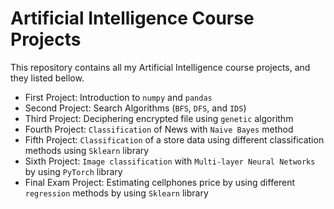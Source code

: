# Artificial Intelligence Course Projects
This repository contains all my Artificial Intelligence course projects, and they listed bellow.

* First Project: Introduction to `numpy` and `pandas`
* Second Project: Search Algorithms (`BFS`, `DFS`, and `IDS`)
* Third Project: Deciphering encrypted file using `genetic` algorithm
* Fourth Project: `Classification` of News with `Naive Bayes` method
* Fifth Project: `Classification` of a store data using different classification methods using `Sklearn` library
* Sixth Project: `Image classification` with `Multi-layer Neural Networks` by using `PyTorch` library
* Final Exam Project: Estimating cellphones price by using different `regression` methods by using `Sklearn` library